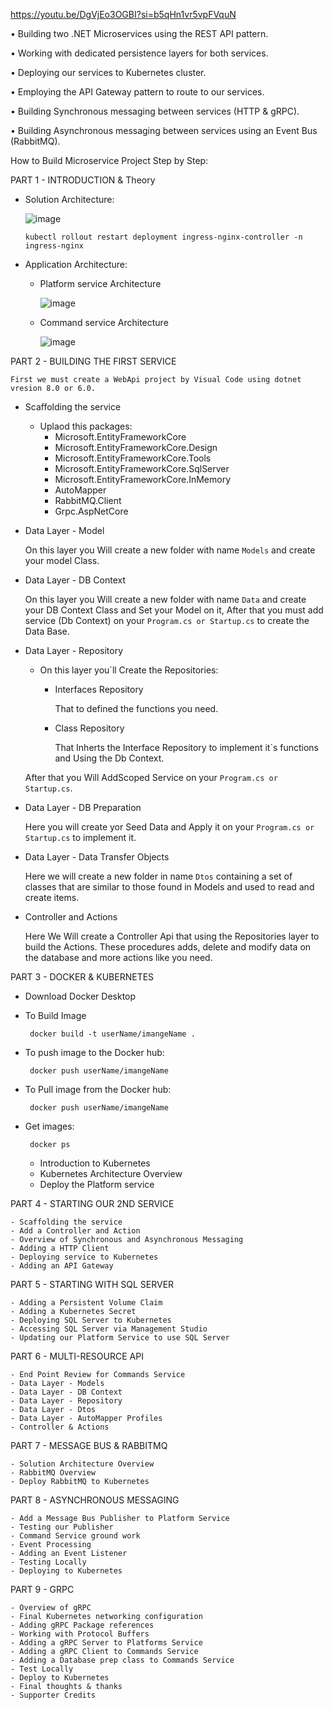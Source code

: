https://youtu.be/DgVjEo3OGBI?si=b5qHn1vr5vpFVquN

• Building two .NET Microservices using the REST API pattern.

• Working with dedicated persistence layers for both services.

• Deploying our services to Kubernetes cluster.

• Employing the API Gateway pattern to route to our services.

• Building Synchronous messaging between services (HTTP & gRPC).

• Building Asynchronous messaging between services using an Event Bus (RabbitMQ).


How to Build Microservice Project Step by Step: 

PART 1 - INTRODUCTION & Theory 

- Solution Architecture:

  ![image](https://github.com/user-attachments/assets/f7167e0c-4f7c-4bbb-b11f-0c3afde60c29)

      kubectl rollout restart deployment ingress-nginx-controller -n ingress-nginx
  
- Application Architecture:
  
  - Platform service Architecture

    ![image](https://github.com/user-attachments/assets/6a03b3b8-0baa-4ed6-a440-7ea59946d633)

  - Command service Architecture

    ![image](https://github.com/user-attachments/assets/bbc3997a-fae6-4ce1-a49d-77466d754c72)


PART 2 - BUILDING THE FIRST SERVICE

`First we must create a WebApi project by Visual Code using dotnet vresion 8.0 or 6.0.`
- Scaffolding the service
  
  - Uplaod this packages:
    - Microsoft.EntityFrameworkCore
    - Microsoft.EntityFrameworkCore.Design
    - Microsoft.EntityFrameworkCore.Tools
    - Microsoft.EntityFrameworkCore.SqlServer
    - Microsoft.EntityFrameworkCore.InMemory
    - AutoMapper
    - RabbitMQ.Client
    - Grpc.AspNetCore
  
- Data Layer - Model

  On this layer you Will create a new folder with name `Models` and create your model Class.
- Data Layer - DB Context

  On this layer you Will create a new folder with name `Data` and create your DB Context Class and Set your Model on it, After that you must add service (Db Context) on your `Program.cs or Startup.cs` to create the Data Base.
- Data Layer - Repository
  - On this layer you`ll Create the Repositories:
    - Interfaces Repository

      That to defined the functions you need.
    - Class Repository

      That Inherts the Interface Repository to implement it`s functions and Using the Db Context.
      
  After that you Will AddScoped Service on your `Program.cs or Startup.cs`.
- Data Layer - DB Preparation
  
  Here you will create yor Seed Data and Apply it on your `Program.cs or Startup.cs` to implement it.
- Data Layer - Data Transfer Objects

  Here we will create a new folder in name `Dtos` containing a set of classes that are similar to those found in Models and used to read and create items.
- Controller and Actions
  
  Here We Will create a Controller Api that using the Repositories layer to build the Actions.
  These procedures adds, delete and modify data on the database and more actions like you need.

PART 3 - DOCKER & KUBERNETES

 - Download Docker Desktop
 - To Build Image
   
        docker build -t userName/imangeName .
 - To push image to the Docker hub:
   
        docker push userName/imangeName
 - To Pull image from the Docker hub:

        docker push userName/imangeName
 - Get images:
   
        docker ps
    - Introduction to Kubernetes
    - Kubernetes Architecture Overview
    - Deploy the Platform service
    
PART 4 - STARTING OUR 2ND SERVICE

    - Scaffolding the service
    - Add a Controller and Action
    - Overview of Synchronous and Asynchronous Messaging
    - Adding a HTTP Client
    - Deploying service to Kubernetes
    - Adding an API Gateway

PART 5 - STARTING WITH SQL SERVER

    - Adding a Persistent Volume Claim
    - Adding a Kubernetes Secret
    - Deploying SQL Server to Kubernetes
    - Accessing SQL Server via Management Studio
    - Updating our Platform Service to use SQL Server


PART 6 - MULTI-RESOURCE API

    - End Point Review for Commands Service
    - Data Layer - Models
    - Data Layer - DB Context
    - Data Layer - Repository
    - Data Layer - Dtos
    - Data Layer - AutoMapper Profiles
    - Controller & Actions


PART 7 - MESSAGE BUS & RABBITMQ

    - Solution Architecture Overview
    - RabbitMQ Overview
    - Deploy RabbitMQ to Kubernetes


PART 8 - ASYNCHRONOUS MESSAGING

    - Add a Message Bus Publisher to Platform Service
    - Testing our Publisher
    - Command Service ground work
    - Event Processing
    - Adding an Event Listener
    - Testing Locally
    - Deploying to Kubernetes


PART 9 - GRPC

    - Overview of gRPC
    - Final Kubernetes networking configuration
    - Adding gRPC Package references
    - Working with Protocol Buffers
    - Adding a gRPC Server to Platforms Service
    - Adding a gRPC Client to Commands Service
    - Adding a Database prep class to Commands Service
    - Test Locally
    - Deploy to Kubernetes
    - Final thoughts & thanks
    - Supporter Credits
